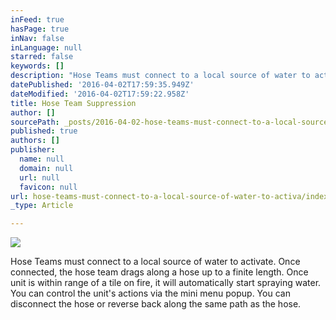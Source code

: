 ```yaml
---
inFeed: true
hasPage: true
inNav: false
inLanguage: null
starred: false
keywords: []
description: "Hose Teams must connect to a local source of water to activate. Once connected, the hose team drags along a hose up to a finite length. Once unit is within range of a tile on fire, it will automatically start spraying water. You can control the unit's actions via the mini menu popup. You can disconnect the hose or reverse back along the same path as the hose."
datePublished: '2016-04-02T17:59:35.949Z'
dateModified: '2016-04-02T17:59:22.958Z'
title: Hose Team Suppression
author: []
sourcePath: _posts/2016-04-02-hose-teams-must-connect-to-a-local-source-of-water-to-activa.md
published: true
authors: []
publisher:
  name: null
  domain: null
  url: null
  favicon: null
url: hose-teams-must-connect-to-a-local-source-of-water-to-activa/index.html
_type: Article

---
```

![](https://the-grid-user-content.s3-us-west-2.amazonaws.com/132c1356-a924-4551-9f10-57cfdebc8d32.gif)

Hose Teams must connect to a local source of water to activate. Once connected, the hose team drags along a hose up to a finite length. Once unit is within range of a tile on fire, it will automatically start spraying water. You can control the unit's actions via the mini menu popup. You can disconnect the hose or reverse back along the same path as the hose.